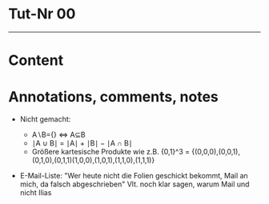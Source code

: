 # Tut-Nr 00
-------------------------------
# Content


# Annotations, comments, notes
- Nicht gemacht: 
	- A∖B={} <=> A⊆B
	- ∣A ∪ B∣ = ∣A∣ + ∣B∣ − ∣A ∩ B∣
	- Größere kartesische Produkte wie z.B. {0,1}^3 = {(0,0,0),(0,0,1),(0,1,0),(0,1,1)(1,0,0),(1,0,1),(1,1,0),(1,1,1)}

- E-Mail-Liste: "Wer heute nicht die Folien geschickt bekommt, Mail an mich, da falsch abgeschrieben"
	Vlt. noch klar sagen, warum Mail und nicht Ilias
